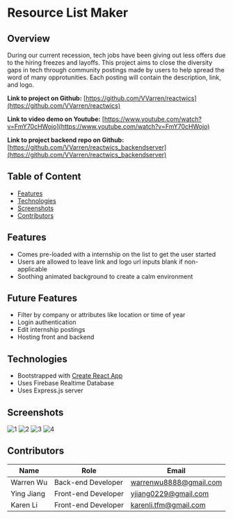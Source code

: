 # Resource List Maker

## Overview

During our current recession, tech jobs have been giving out less offers due to the hiring freezes and layoffs. This project aims to close the diversity gaps in tech through community postings made by users to help spread the word of many opprotunities. Each posting will contain the description, link, and logo.

**Link to project on Github:** [https://github.com/VVarren/reactwics](https://github.com/VVarren/reactwics)

**Link to video demo on Youtube:** [https://www.youtube.com/watch?v=FmY70cHWojo](https://www.youtube.com/watch?v=FmY70cHWojo)

**Link to project backend repo on Github:** [https://github.com/VVarren/reactwics_backendserver](https://github.com/VVarren/reactwics_backendserver)

## Table of Content

- [Features](#Features)
- [Technologies](#Technologies)
- [Screenshots](#Screenshots)
- [Contributors](#Contributors)




## Features

- Comes pre-loaded with a internship on the list to get the user started
- Users are allowed to leave link and logo url inputs blank if non-applicable
- Soothing animated background to create a calm environment

## Future Features

- Filter by company or attributes like location or time of year
- Login authentication
- Edit internship postings
- Hosting front and backend

## Technologies

- Bootstrapped with [Create React App](https://github.com/facebook/create-react-app)
- Uses Firebase Realtime Database
- Uses Express.js server

## Screenshots
![1](https://user-images.githubusercontent.com/76506508/203689973-eda1d859-7ce1-4548-95f0-8148fdec8327.PNG)
![2](https://user-images.githubusercontent.com/76506508/203689976-65dc0e30-92f9-4d02-b4f1-b28ee02bd8c2.PNG)
![3](https://user-images.githubusercontent.com/76506508/203689979-e96029d5-2f5f-4642-bcd0-5dd82bb9e7c5.PNG)
![4](https://user-images.githubusercontent.com/76506508/203689972-7f9fc3b6-fbf8-4bf3-a19c-d925bbdc92f8.PNG)
## Contributors

| Name       | Role                | Email                  |
| ---------- | ------------------- | ---------------------- |
| Warren Wu  | Back-end Developer  | warrenwu8888@gmail.com |
| Ying Jiang | Front-end Developer | yjiang0229@gmail.com   |
| Karen Li   | Front-end Developer | karenli.tfm@gmail.com  |
